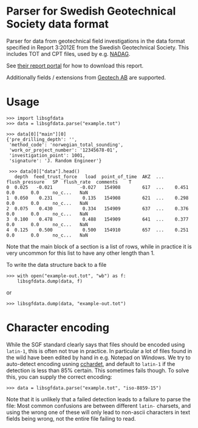 # Parser for Swedish Geotechnical Society data format

Parser for data from geotechnical field investigations in the data
format specified in Report 3:2012E from the Swedish Geotechnical
Society. This includes TOT and CPT files, used by e.g.
[NADAG](http://geo.ngu.no/kart/nadag/).

See [their report
portal](http://www.sgf.net/web/page.aspx?refid=2678) for how to
download this report.

Additionally fields / extensions from [Geotech
AB](https://static1.squarespace.com/static/565c5cc1e4b05079e4c0fcfb/t/587c984bbf629abac09d265f/1484560476906/6-SWE-CPT-LOG-v5.xx.pdf)
are supported.

# Usage

    >>> import libsgfdata
    >>> data = libsgfdata.parse("example.tot")
    
    >>> data[0]["main"][0]
    {'pre_drilling_depth': '',
     'method_code': 'norwegian_total_sounding',
     'work_or_project_number': '12345678-01',
     'investigation_point': 1001,
     'signature': 'J. Random Engineer'}
     
     >>> data[0]["data"].head()
       depth  feed_trust_force   load  point_of_time  AKZ  ...  flush_pressure   SP  flush_rate  comments    T
    0  0.025   -0.021          -0.027   154908        617  ...    0.451         0.0      0.0     no_c...   NaN
    1  0.050    0.231           0.135   154908        621  ...    0.298         0.0      0.0     no_c...   NaN
    2  0.075    0.430           0.334   154909        637  ...    0.376         0.0      0.0     no_c...   NaN
    3  0.100    0.478           0.488   154909        641  ...    0.377         0.0      0.0     no_c...   NaN
    4  0.125    0.500           0.500   154910        657  ...    0.251         0.0      0.0     no_c...   NaN

Note that the main block of a section is a list of rows, while in
practice it is very uncommon for this list to have any other length
than 1.

To write the data structure back to a file

    >>> with open("example-out.tot", "wb") as f:
        libsgfdata.dump(data, f)

or

    >>> libsgfdata.dump(data, "example-out.tot")

# Character encoding

While the SGF standard clearly says that files should be encoded using `latin-1`, this is often not true in practice. In particular a lot of files found in the wild have been edited by hand in e.g. Notepad on Windows. We try to auto-detect encoding usning [cchardet](https://github.com/PyYoshi/cChardet), and default to `latin-1` if the detection is less than 85% certain. This sometimes fails though. To solve this, you can supply the correct encoding:

    >>> data = libsgfdata.parse("example.tot", "iso-8859-15")

Note that it is unlikely that a failed detection leads to a failure to parse the file: Most common confusions are between different `latin-` charsets, and using the wrong one of these will only lead to non-ascii characters in text fields being wrong, not the entire file failing to read.
